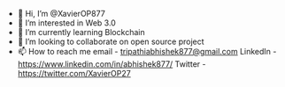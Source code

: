 - 👋 Hi, I’m @XavierOP877
- 👀 I’m interested in Web 3.0
- 🌱 I’m currently learning Blockchain
- 💞️ I’m looking to collaborate on open source project
- 📫 How to reach me email - tripathiabhishek877@gmail.com  LinkedIn - https://www.linkedin.com/in/abhishek877/  Twitter - https://twitter.com/XavierOP27

<!---
XavierOP877/XavierOP877 is a ✨ special ✨ repository because its `README.md` (this file) appears on your GitHub profile.
You can click the Preview link to take a look at your changes.
--->
